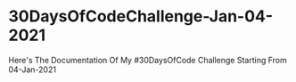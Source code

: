 # 30DaysOfCodeChallenge-Jan-04-2021
Here's The Documentation Of My #30DaysOfCode Challenge Starting From 04-Jan-2021
